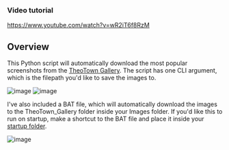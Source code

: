 ### Video tutorial
https://www.youtube.com/watch?v=wR2iT6f8RzM

## Overview
This Python script will automatically download the most popular screenshots from the [TheoTown Gallery](https://forum.theotown.com/gallery/). The script has one CLI argument, which is the filepath you'd like to save the images to.

![image](https://github.com/user-attachments/assets/36955e35-c499-44c2-8eb8-fb3a906a9d41)
![image](https://github.com/user-attachments/assets/960a8f55-b3ac-49c8-8f42-7e043debefe5)


I've also included a BAT file, which will automatically download the images to the TheoTown_Gallery folder inside your Images folder. If you'd like this to run on startup, make a shortcut to the BAT file and place it inside your [startup folder](https://www.howtogeek.com/754239/how-to-access-the-windows-10-startup-folder/#:~:text=To%20access%20the%20Startup%20folder,program%20when%20your%20PC%20starts.).

![image](https://github.com/user-attachments/assets/208cada4-5014-4538-b53e-e79f90edd0bb)
